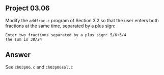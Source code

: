 ## Project 03.06
Modify the ```addfrac.c``` program of Section 3.2 so that the user enters both fractions at the same time, separated by a plus sign:
```
Enter two fractions separated by a plus sign: 5/6+3/4
The sum is 38/24
```

## Answer
See ```ch03p06.c``` and ```ch03p06sol.c```
